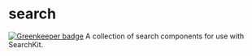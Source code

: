 # search

[![Greenkeeper badge](https://badges.greenkeeper.io/thr-consulting/search.svg)](https://greenkeeper.io/)
A collection of search components for use with SearchKit.
